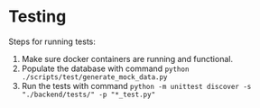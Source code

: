 # Testing

Steps for running tests:
1. Make sure docker containers are running and functional.
2. Populate the database with command `python ./scripts/test/generate_mock_data.py`
3. Run the tests with command `python -m unittest discover -s "./backend/tests/" -p "*_test.py"`